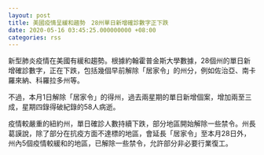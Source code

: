 ```yaml
---
layout: post
title: 美國疫情呈緩和趨勢　28州單日新增確診數字正下跌
date: 2020-05-16 03:45:25.000000000 +08:00
categories: rss
---
```


新型肺炎疫情在美國有緩和趨勢。根據約翰霍普金斯大學數據，28個州的單日新增確診數字，正在下跌，包括幾個早前解除「居家令」的州分，例如佐治亞、南卡羅來納、科羅拉多州等。

不過，本月1日解除「居家令」的得州，過去兩星期的單日新增個案，增加兩至三成，星期四錄得破紀錄的58人病逝。

疫情較嚴重的紐約州，單日確診人數持續下跌，部分地區開始解除一些禁令。州長葛謨說，除了部分在抗疫方面不達標的地區，會延長「居家令」至本月28日外，州內5個疫情較緩和的地區，已解除一些禁令，允許部分非必要行業復工。
